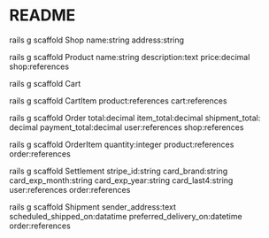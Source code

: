 # README



rails g scaffold Shop name:string address:string

rails g scaffold Product name:string description:text price:decimal shop:references

rails g scaffold Cart

rails g scaffold CartItem product:references cart:references

rails g scaffold Order total:decimal item_total:decimal shipment_total: decimal payment_total:decimal user:references shop:references

rails g scaffold OrderItem quantity:integer product:references order:references


rails g scaffold Settlement stripe_id:string card_brand:string card_exp_month:string card_exp_year:string card_last4:string user:references order:references

rails g scaffold Shipment sender_address:text scheduled_shipped_on:datatime preferred_delivery_on:datetime order:references
